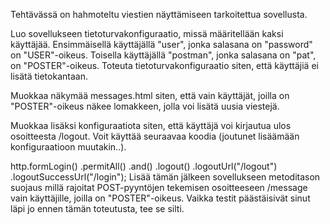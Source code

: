 Tehtävässä on hahmoteltu viestien näyttämiseen tarkoitettua sovellusta.

Luo sovellukseen tietoturvakonfiguraatio, missä määritellään kaksi käyttäjää. Ensimmäisellä käyttäjällä "user", jonka salasana on "password" on "USER"-oikeus. Toisella käyttäjällä "postman", jonka salasana on "pat", on "POSTER"-oikeus. Toteuta tietoturvakonfiguraatio siten, että käyttäjiä ei lisätä tietokantaan.

Muokkaa näkymää messages.html siten, että vain käyttäjät, joilla on "POSTER"-oikeus näkee lomakkeen, jolla voi lisätä uusia viestejä.

Muokkaa lisäksi konfiguraatiota siten, että käyttäjä voi kirjautua ulos osoitteesta /logout. Voit käyttää seuraavaa koodia (joutunet lisäämään konfiguraatioon muutakin..).

http.formLogin()
    .permitAll()
    .and()
    .logout()
    .logoutUrl("/logout")
    .logoutSuccessUrl("/login");
Lisää tämän jälkeen sovellukseen metoditason suojaus millä rajoitat POST-pyyntöjen tekemisen osoitteeseen /message vain käyttäjille, joilla on "POSTER"-oikeus. Vaikka testit päästäisivät sinut läpi jo ennen tämän toteutusta, tee se silti.
